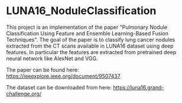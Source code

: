 # LUNA16_NoduleClassification

This project is an implementation of the paper "Pulmonary Nodule Classification Using Feature and Ensemble Learning-Based Fusion Techniques". The goal of the paper is to classify lung cancer nodules extracted from the CT scans available in LUNA16 dataset using deep features. In particular the features are extracted from pretrained deep neural network like AlexNet and VGG.

The paper can be found here:
https://ieeexplore.ieee.org/document/9507437

The dataset can be downloaded from here:
https://luna16.grand-challenge.org/
